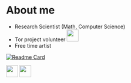 # About me

- Research Scientist (Math, Computer Science) 
- Tor project volunteer <img height="32" width="32" src="https://cdn.jsdelivr.net/npm/simple-icons@v4/icons/torproject.svg" />
- Free time artist

[![Readme Card](https://github-readme-stats.vercel.app/api/pin/?username=Samdney&repo=paper-analysisecho)](https://github.com/anuraghazra/github-readme-stats)

<img height="32" width="32" src="https://cdn.jsdelivr.net/npm/simple-icons@v4/icons/bitcoin.svg" />
<img height="32" width="32" src="https://cdn.jsdelivr.net/npm/simple-icons@v4/icons/paypal.svg" />
